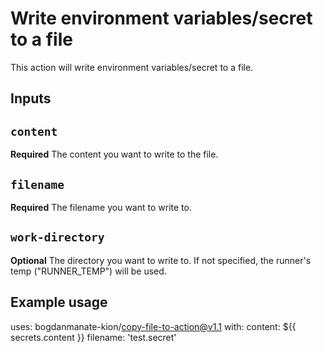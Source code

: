 # Write environment variables/secret to a file

This action will write environment variables/secret to a file.

## Inputs

## `content`

**Required** The content you want to write to the file.

## `filename`

**Required** The filename you want to write to.

## `work-directory`
**Optional** The directory you want to write to. If not specified, the runner's temp ("RUNNER_TEMP") will  be used.

## Example usage

uses: bogdanmanate-kion/copy-file-to-action@v1.1
with:
content: ${{ secrets.content }}
filename: 'test.secret'
